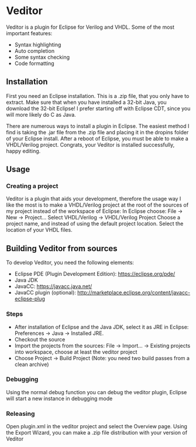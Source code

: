 # Veditor

Veditor is a plugin for Eclipse for Verilog and VHDL. Some of the most important features:
  * Syntax highlighting
  * Auto completion
  * Some syntax checking
  * Code formatting
  
## Installation
First you need an Eclipse installation. This is a .zip file, that you only have to extract. Make sure that when you have installed a 32-bit Java, you download the 32-bit Eclipse! 
I prefer starting off with Eclipse CDT, since you will more likely do C as Java.

There are numerous ways to install a plugin in Eclipse. The easiest method I find is taking the .jar file from the .zip file and placing it in the dropins folder of your Eclipse install. After a reboot of Eclipse, you must be able to make a VHDL/Verilog project. 
Congrats, your Veditor is installed successfully, happy editing.

## Usage

### Creating a project
Veditor is a plugin that aids your development, therefore the usage way I like the most is to make a VHDL/Verilog project at the root of the sources of my project instead of the workspace of Eclipse:
In Eclipse choose: File -> New -> Project...
Select VHDL/Verilog -> VHDL/Verilog Project
Choose a project name, and instead of using the default project location. Select the location of your VHDL files.

## Building Veditor from sources
To develop Veditor, you need the following elements:
  * Eclipse PDE (Plugin Development Edition):  https://eclipse.org/pde/
  * Java JDK
  * JavaCC: https://javacc.java.net/
  * JavaCC plugin (optional): http://marketplace.eclipse.org/content/javacc-eclipse-plug

### Steps
* After installation of Eclipse and the Java JDK, select it as JRE in Eclipse: Preferences -> Java -> Installed JRE.
* Checkout the source
* Import the projects from the sources: File -> Import... -> Existing projects into workspace, choose at least the veditor project
* Choose Project -> Build Project (Note: you need two build passes from a clean archive)

### Debugging
Using the normal debug function you can debug the veditor plugin, Eclipse will start a new instance in debugging mode
### Releasing
Open plugin.xml in the veditor project and select the Overview page. Using the Export Wizard, you can make a .zip file distribution with your version of Veditor
